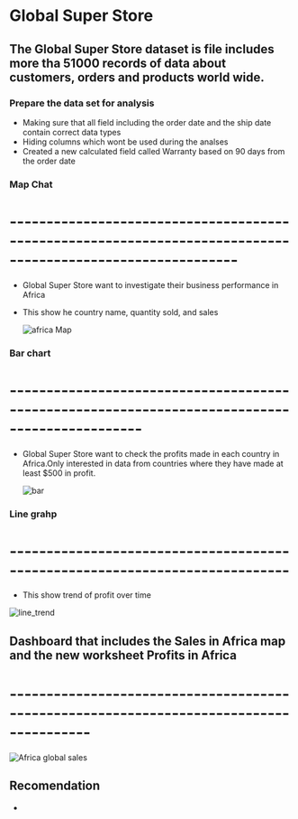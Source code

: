 # Global Super Store
## The Global Super Store dataset is file includes more tha 51000 records of data about customers, orders and products world wide.
### Prepare the data set for analysis
- Making sure that all field including the order date and the ship date contain correct data types
- Hiding columns which wont be used during the analses
- Created a new calculated field called Warranty based on 90 days from the order date
### Map Chat
# -----------------------------------------------------------------------------------------------------------
- Global Super Store want to investigate their business performance in Africa
- This show he country name, quantity sold, and sales

  ![africa Map](https://github.com/PLThabangR/Global-Store-/assets/39111822/77a2a4bd-8a08-446a-9a83-3d088a7af1a1)

### Bar chart 
# ----------------------------------------------------------------------------------------------
- Global Super Store want to check the profits made in each country in Africa.Only interested in data from countries where they have made at least $500 in profit.

  ![bar](https://github.com/PLThabangR/Global-Store-/assets/39111822/16c339ee-d217-459a-b3bd-579614c0cbff)

### Line grahp
# ----------------------------------------------------------------------------
- This show trend of profit over time 

![line_trend](https://github.com/PLThabangR/Global-Store-/assets/39111822/2de8add6-f9f8-43b5-ba9f-6fd24f622f33)
##

## Dashboard that includes the Sales in Africa map and the new worksheet Profits in Africa 
# ---------------------------------------------------------------------------------------
![Africa global sales](https://github.com/PLThabangR/Global-Store-/assets/39111822/2e91aff2-7df7-48e0-b1c4-bbef9fcdaf75)

## Recomendation 
- 
